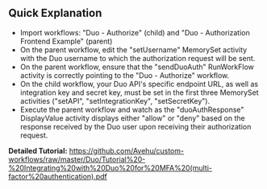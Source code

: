 <h2>Quick Explanation</h2>
<ul>
  <li>Import workflows: "Duo - Authorize" (child) and "Duo - Authorization Frontend Example" (parent)</li>
  <li>On the parent workflow, edit the "setUsername" MemorySet activity with the Duo username to which the authorization request will be sent.</li>
  <li>On the parent workflow, ensure that the "sendDuoAuth" RunWorkFlow activity is correctly pointing to the "Duo - Authorize" workflow.</li>
  <li>On the child workflow, your Duo API's specific endpoint URL, as well as integration key and secret key, must be set in the first three MemorySet activities ("setAPI", "setIntegrationKey", "setSecretKey").
  <li>Execute the parent workflow and watch as the "duoAuthResponse" DisplayValue activity displays either "allow" or "deny" based on the response received by the Duo user upon receiving their authorization request.</li>
</ul>

<b>Detailed Tutorial:</b> <a href="https://github.com/Ayehu/custom-workflows/raw/master/Duo/Tutorial%20-%20Integrating%20with%20Duo%20for%20MFA%20(multi-factor%20authentication).pdf">https://github.com/Ayehu/custom-workflows/raw/master/Duo/Tutorial%20-%20Integrating%20with%20Duo%20for%20MFA%20(multi-factor%20authentication).pdf</a>
